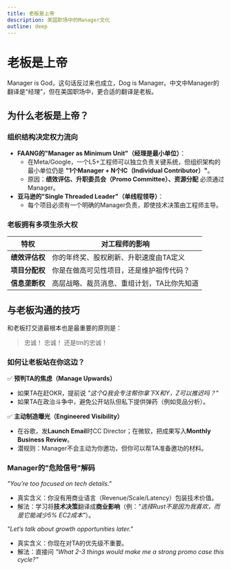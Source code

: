 ```yaml
---
title: 老板是上帝
description: 美国职场中的Manager文化
outline: deep
---
```

# 老板是上帝

Manager is God，这句话反过来也成立，Dog is Manager。中文中Manager的翻译是“经理”，但在美国职场中，更合适的翻译是老板。

## 为什么老板是上帝？

### 组织结构决定权力流向

- **FAANG的"Manager as Minimum Unit"（经理是最小单位）**：
  - 在Meta/Google，一个L5+工程师可以独立负责关键系统，但组织架构的最小单位仍是 **"1个Manager + N个IC（Individual Contributor）"**。
  - 原因：**绩效评估、升职委员会（Promo Committee）、资源分配** 必须通过Manager。
- **亚马逊的"Single Threaded Leader"（单线程领导）**：
  - 每个项目必须有一个明确的Manager负责，即使技术决策由工程师主导。


### 老板拥有多项生杀大权


| 特权        | 对工程师的影响                |  
|-----------|------------------------|  
| **绩效评估权** | 你的年终奖、股权刷新、升职速度由TA定义   |  
| **项目分配权** | 你是在做高可见性项目，还是维护祖传代码？   |  
| **信息垄断权** | 高层战略、裁员消息、重组计划，TA比你先知道 |  



## 与老板沟通的技巧

和老板打交道最根本也是最重要的原则是：

> 忠诚！
> 忠诚！
> 还是tm的忠诚！

### 如何让老板站在你这边？

✅ **预判TA的焦虑（Manage Upwards）**
- 如果TA在赶OKR，提前说 *"这个Q我会专注帮你拿下X和Y，Z可以推迟吗？"*
- 如果TA在政治斗争中，避免公开站队但私下提供弹药（例如竞品分析）。


✅ **主动制造曝光（Engineered Visibility）**
- 在谷歌，发**Launch Email**时CC Director；在微软，把成果写入**Monthly Business Review**。
- 潜规则：Manager不会主动为你邀功，但你可以帮TA准备邀功的材料。


### Manager的"危险信号"解码
*"You’re too focused on tech details."*
- 真实含义：你没有用商业语言（Revenue/Scale/Latency）包装技术价值。
- 解法：学习将**技术决策**翻译成**商业影响**（例：*"选择Rust不是因为我喜欢，而是它能减少5% EC2成本"*）。

*"Let’s talk about growth opportunities later."*
- 真实含义：你现在对TA的优先级不重要。
- 解法：直接问 *"What 2-3 things would make me a strong promo case this cycle?"*

